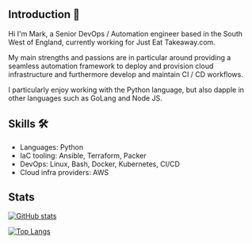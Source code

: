 ## Introduction :wave:

Hi I'm Mark, a Senior DevOps / Automation engineer based in the South West of England, currently working for Just Eat Takeaway.com.

My main strengths and passions are in particular around providing a seamless automation framework to deploy and provision cloud infrastructure and furthermore develop and maintain CI / CD workflows.

I particularly enjoy working with the Python language, but also dapple in other languages such as GoLang and Node JS.

## Skills :hammer_and_wrench:

- Languages: Python
- IaC tooling: Ansible, Terraform, Packer
- DevOps: Linux, Bash, Docker, Kubernetes, CI/CD
- Cloud infra providers: AWS

## Stats

[![GitHub stats](https://github-readme-stats.vercel.app/api?username=marknet15&hide=stars&theme=dark&show_icons=true)](https://github.com/anuraghazra/github-readme-stats)

[![Top Langs](https://github-readme-stats.vercel.app/api/top-langs/?username=marknet15&layout=compact&theme=dark)](https://github.com/anuraghazra/github-readme-stats)
